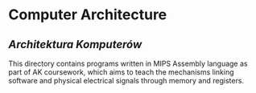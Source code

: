 # Computer Architecture

## *Architektura Komputerów*

This directory contains programs written in MIPS Assembly language as part of AK coursework, which aims to teach the mechanisms linking software and physical electrical signals through memory and registers.
